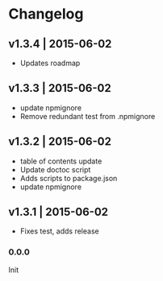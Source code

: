 # Changelog

## v1.3.4 | 2015-06-02
* Updates roadmap

## v1.3.3 | 2015-06-02
* update npmignore
* Remove redundant test from .npmignore

## v1.3.2 | 2015-06-02
* table of contents update
* Update doctoc script
* Adds scripts to package.json
* update npmignore

## v1.3.1 | 2015-06-02
* Fixes test, adds release

### 0.0.0
Init






